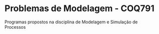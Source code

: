 # Problemas de Modelagem - COQ791
Programas propostos na disciplina de Modelagem e Simulação de Processos
